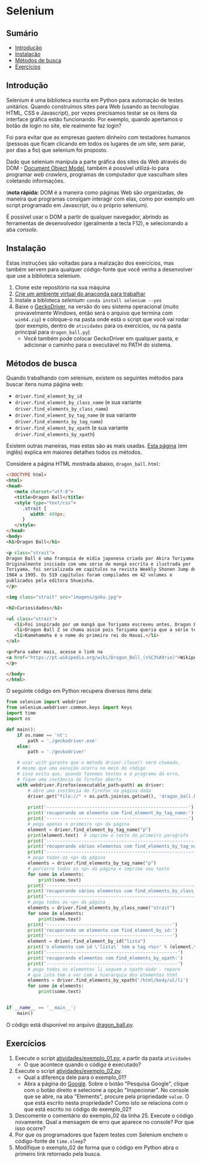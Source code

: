 # Selenium

## Sumário

* [Introdução](#introdução)
* [Instalação](#instalação)
* [Métodos de busca](#métodos-de-busca)
* [Exercícios](#exercícios)

## Introdução

Selenium é uma biblioteca escrita em Python para automação de testes 
unitários. Quando construímos sites para Web (usando as tecnologias HTML, CSS e
Javascript), por vezes precisamos testar se os itens da interface gráfica estão 
funcionando. Por exemplo, quando apertamos o botão de login no site, ele 
realmente faz login?

Foi para evitar que as empresas gastem dinheiro com testadores humanos (pessoas
que ficam clicando em todos os lugares de um site, sem parar, por dias a fio)
que selenium foi proposto.

Dado que selenium manipula a parte gráfica dos sites da Web através do DOM - 
[Document Object Model](
https://developer.mozilla.org/pt-BR/docs/Web/API/Document_Object_Model/Introduction),
também é possível utilizá-lo para programar _web crawlers_, programas de 
computador que vasculham sites coletando informações.

(**nota rápida:** DOM é a maneira como páginas Web são organizadas, de maneira 
que programas consigam interagir com elas, como por exemplo um script programado
em Javascript, ou o próprio selenium).

É possível usar o DOM a partir de qualquer navegador, abrindo as ferramentas
de desenvolvedor (geralmente a tecla F12), e selecionando a aba _console_.

## Instalação

Estas instruções são voltadas para a realização dos exercícios, mas também servem
para qualquer código-fonte que você venha a desenvolver que use a biblioteca 
selenium.

1. Clone este repositório na sua máquina
2. [Crie um ambiente virtual do anaconda para trabalhar](
   https://github.com/CTISM-Prof-Henry/pythonEssentials/blob/main/chapters/venvs.md)
3. Instale a bibloteca _selenium_: `conda install selenium --yes`
4. Baixe o [GeckoDriver](https://github.com/mozilla/geckodriver/releases),
   na versão do seu sistema operacional (muito provavelmente Windows, então
   será o arquivo que termina com `win64.zip`)
   e coloque-o na pasta onde está o script que você vai rodar (por exemplo,
   dentro de `atividades` para os exercícios, ou na pasta principal para 
   `dragon_ball.py`)
   * Você também pode colocar GeckoDriver em qualquer pasta, e adicionar o caminho
     para o executável no PATH do sistema.

## Métodos de busca

Quando trabalhando com selenium, existem os seguintes métodos para buscar itens
numa página web:

* `driver.find_element_by_id`
* `driver.find_element_by_class_name` (e sua variante `driver.find_elements_by_class_name`)
* `driver.find_element_by_tag_name` (e sua variante `driver.find_elements_by_tag_name`)
* `driver.find_element_by_xpath` (e sua variante `driver.find_elements_by_xpath`)

Existem outras maneiras, mas estas são as mais usadas. 
[Esta página](https://selenium-python.readthedocs.io/locating-elements.html) 
(em inglês) explica em maiores detalhes todos os métodos.

Considere a página HTML mostrada abaixo, `dragon_ball.html`:

```html
<!DOCTYPE html>
<html>
<head>
   <meta charset="utf-8">
   <title>Dragon Ball</title>
   <style type="text/css">
      .strait {
         width: 400px;
      }
   </style>
</head>
<body>
<h1>Dragon Ball</h1>

<p class="strait">
Dragon Ball é uma franquia de mídia japonesa criada por Akira Toriyama. 
Originalmente iniciada com uma série de mangá escrita e ilustrada por 
Toriyama, foi serializada em capítulos na revista Weekly Shonen Jump de 
1984 a 1995. Os 519 capítulos foram compilados em 42 volumes e 
publicados pela editora Shueisha.
</p>

<img class="strait" src="imagens/goku.jpg">

<h2>Curiosidades</h2>

<ul class="strait">
   <li>Foi inspirado por um mangá que Toriyama escreveu antes, Dragon Boy</li>
   <li>Dragon Ball Z se chama assim pois Toriyama queria que a série terminasse</li>
   <li>Kamehameha é o nome do primeiro rei do Havaí.</li>
</ul>

<p>Para saber mais, acesse o link na 
<a href="https://pt.wikipedia.org/wiki/Dragon_Ball_(s%C3%A9rie)">Wikipédia</a>.
</p>

</body>
</html>
```

O seguinte código em Python recupera diversos itens dela:

```python
from selenium import webdriver
from selenium.webdriver.common.keys import Keys
import time
import os

def main():
    if os.name == 'nt':
        path = './geckodriver.exe'
    else:
        path = './geckodriver'

    # usar with garante que o método driver.close() será chamado,
    # mesmo que uma exceção ocorra no meio do código
    # isso evita que, quando fazemos testes e o programa dá erro,
    # fique uma instância do firefox aberta
    with webdriver.Firefox(executable_path=path) as driver:
        # abre uma instância do firefox na página dada
        driver.get("file://" + os.path.join(os.getcwd(), 'dragon_ball.html'))  
        
        print('-----------------------------------------------------')
        print('recuperando um elemento com find_element_by_tag_name:')
        print('-----------------------------------------------------')
        # pega apenas o primeiro <p> da página
        element = driver.find_element_by_tag_name("p")  
        print(element.text)  # imprime o texto do primeiro paraǵrafo
        print('-----------------------------------------------------------')
        print('recuperando vários elementos com find_elements_by_tag_name:')
        print('-----------------------------------------------------------')
        # pega todos os <p> da página
        elements = driver.find_elements_by_tag_name("p")  
        # percorre todos os <p> da página e imprime seu texto
        for some in elements:  
            print(some.text)  
        print('-------------------------------------------------------------')
        print('recuperando vários elementos com find_elements_by_class_name:')
        print('-------------------------------------------------------------')
        # pega todos os <p> da página
        elements = driver.find_elements_by_class_name("strait")  
        for some in elements:  
            print(some.text)  
        print('-----------------------------------------------')
        print('recuperando um elemento com find_element_by_id:')
        print('-----------------------------------------------')
        element = driver.find_element_by_id("lista")
        print('o elemento com id \'lista\' tem a tag <%s>' % (element.tag_name))
        print('-------------------------------------------------')
        print('recuperando elementos com find_elements_by_xpath:')
        print('-------------------------------------------------')
        # pega todos os elementos li seguem o xpath dado - repare
        # que isto tem a ver com a hierarquia dos elementos html
        elements = driver.find_elements_by_xpath('/html/body/ul/li')  
        for some in elements:
            print(some.text)


if __name__ == '__main__':
    main()

```

O código está disponível no arquivo [dragon_ball.py](dragon_ball.py).

## Exercícios

1. Execute o script [atividades/exemplo_01.py](atividades/exemplo_01.py), a
   partir da pasta `atividades`
    * O que acontece quando o código é executado?
2. Execute o script [atividades/exemplo_02.py](atividades/exemplo_02.py).
    * Qual a diferença dele para o exemplo_01?
    * Abra a página do [Google](https://google.com.br). Sobre o botão 
      "Pesquisa Google", clique com o botão direito e selecione a opção 
      "Inspecionar". No console que se abre, na aba "Elements", procure pela 
      propriedade `value`. O que está escrito nesta propriedade?
      Como isto se relaciona com o que está escrito no código do exemplo_02?
3. Descomente o comentário do exemplo_02 da linha 25. Execute o código novamente. 
   Qual a mensagem de erro que aparece no console? Por que isso ocorre?
4. Por que os programadores que fazem testes com Selenium enchem o código-fonte 
   de `time.sleep`?
5. Modifique o exemplo_02 de forma que o código em Python abra o primeiro link 
   retornado pela busca.
